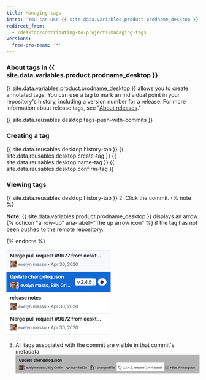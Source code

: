 ```yaml
---
title: Managing tags
intro: 'You can use {{ site.data.variables.product.prodname_desktop }} to create, push, and view tags.'
redirect_from:
  - /desktop/contributing-to-projects/managing-tags
versions:
  free-pro-team: '*'
---
```


### About tags in {{ site.data.variables.product.prodname_desktop }}

{{ site.data.variables.product.prodname_desktop }} allows you to create annotated tags. You can use a tag to mark an individual point in your repository's history, including a version number for a release. For more information about release tags, see "[About releases](/github/administering-a-repository/about-releases)."

{{ site.data.reusables.desktop.tags-push-with-commits }}

### Creating a tag

{{ site.data.reusables.desktop.history-tab }}
{{ site.data.reusables.desktop.create-tag }}
{{ site.data.reusables.desktop.name-tag }}
{{ site.data.reusables.desktop.confirm-tag }}

### Viewing tags

{{ site.data.reusables.desktop.history-tab }}
2. Click the commit.
  {% note %}

  **Note**: {{ site.data.variables.product.prodname_desktop }} displays an arrow {% octicon "arrow-up" aria-label="The up arrow icon" %} if the tag has not been pushed to the remote repository.

  {% endnote %}

  ![Viewing a tag in the history](/assets/images/help/desktop/viewing-tags-in-history.png)

3. All tags associated with the commit are visible in that commit's metadata.
![Viewing a tag in the commit](/assets/images/help/desktop/viewing-tags-in-commit.png)

